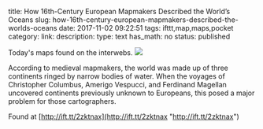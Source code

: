 title: How 16th-Century European Mapmakers Described the World’s Oceans
slug: how-16th-century-european-mapmakers-described-the-worlds-oceans
date: 2017-11-02 09:22:51
tags: ifttt,map,maps,pocket
category: 
link: 
description: 
type: text
has_math: no
status: published

Today's maps found on the interwebs. ![](http://ift.tt/eA8V8J)  
  

According to medieval mapmakers, the world was made up of three continents ringed by narrow bodies of water. When the voyages of Christopher Columbus, Amerigo Vespucci, and Ferdinand Magellan uncovered continents previously unknown to Europeans, this posed a major problem for those cartographers.  
  

Found at [http://ift.tt/2zktnax](http://ift.tt/2zktnax "http://ift.tt/2zktnax")



